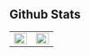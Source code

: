 
## Github Stats  
<table><tr><td valign="top" width="50%">

<div align="center"><img src="https://github-readme-stats.vercel.app/api?username=EternalTimes&show_icons=true&count_private=true&hide_border=true" align="left" style="width: 100%" /></div>

</td><td valign="top" width="50%">

<img src="https://github-readme-stats.vercel.app/api/top-langs/?username=EternalTimes&hide_border=true&layout=compact" align="right" style="width: 100%" />


<br />

